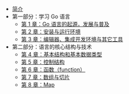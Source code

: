 * [简介](/)
* 第一部分：学习 Go 语言
  * [第 1 章：Go 语言的起源，发展与普及](01/)
  * [第 2 章：安装与运行环境](02/)
  * [第 3 章：编辑器、集成开发环境与其它工具](03/)
* 第二部分：语言的核心结构与技术
  * [第 4 章：基本结构和基本数据类型](04/)
  * [第 5 章：控制结构](05/)
  * [第 6 章：函数（function）](06/)
  * [第 7 章：数组与切片](07/)
  * [第 8 章：Map](08/)